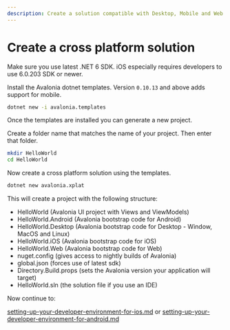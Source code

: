 ```yaml
---
description: Create a solution compatible with Desktop, Mobile and Web
---
```


# Create a cross platform solution

Make sure you use latest .NET 6 SDK. iOS especially requires developers to use 6.0.203 SDK or newer.

Install the Avalonia dotnet templates. Version `0.10.13` and above adds support for mobile.

```bash
dotnet new -i avalonia.templates
```



Once the templates are installed you can generate a new project.

Create a folder name that matches the name of your project. Then enter that folder.

```bash
mkdir HelloWorld
cd HelloWorld
```



Now create a cross platform solution using the templates.

```bash
dotnet new avalonia.xplat
```



This will create a project with the following structure:

* HelloWorld (Avalonia UI project with Views and ViewModels)
* HelloWorld.Android (Avalonia bootstrap code for Android)
* HelloWorld.Desktop (Avalonia bootstrap code for Desktop - Window, MacOS and Linux)
* HelloWorld.iOS (Avalonia bootstrap code for iOS)
* HelloWorld.Web (Avalonia bootstrap code for Web)
* nuget.config (gives access to nightly builds of Avalonia)
* global.json (forces use of latest sdk)
* Directory.Build.props (sets the Avalonia version your application will target)
* HelloWorld.sln (the solution file if you use an IDE)

Now continue to:

[setting-up-your-developer-environment-for-ios.md](ios/setting-up-your-developer-environment-for-ios.md "mention") or [setting-up-your-developer-environment-for-android.md](android/setting-up-your-developer-environment-for-android.md "mention")
